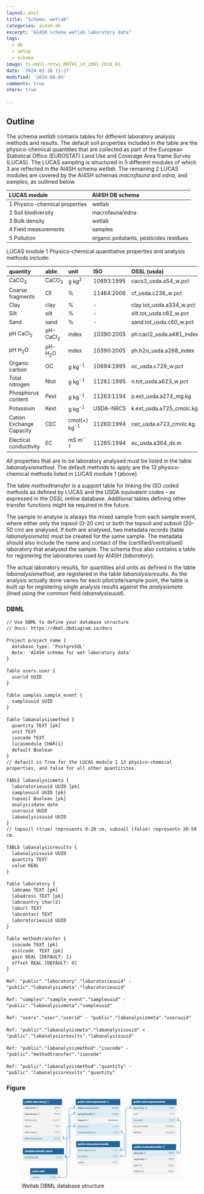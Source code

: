 ```yaml
---
layout: post
title: "Schema: wetlab"
categories: ai4sh-db
excerpt: "AI4SH schema wetlab laboratory data"
tags:
  - db
  - setup
  - schema
image: ts-mdsl-rntwi_RNTWI_id_2001-2016_AS
date: '2024-03-18 11:27'
modified: '2024-06-03'
comments: true
share: true

---
```


## Outline

The schema _wetlab_ contains tables for different laboratory analysis methods and results. The default soil properties included in the table are the physico-chemical quantities that are collected as part of the European Statistical Office (EUROSTAT) Land Use and Coverage Area frame Survey (LUCAS). The LUCAS sampling is structured in 5 different modules of which 3 are reflected in the AI4SH schema _wetlab_. The remaining 2 LUCAS modules are covered by the AI4SH schemas _macrofauna_ and _edna_, and _samples_, as outlined below.

| LUCAS module | AI4SH DB schema |
| :-----------  | :----------- |
| 1 Physico-chemical properties | wetlab |
| 2 Soil biodiversity | macrofauna/edna |
| 3 Bulk density | wetlab |
| 4 Field measurements | samples |
| 5 Pollution | organic pollutants, pesticides residues |

LUCAS module 1 Physico-chemical quantitative properties and analysis methods include:

| quantity | abbr. | unit | ISO | OSSL (usda) |
| :------- | :---- | :------- | :------- | :------- |
| CaCO<sub>3</sub> | CaCO<sub>3</sub> | g kg<sup>2</sup> | 10693:1995 | caco3_usda.a54_w.pct |
| Coarse fragments | CF | % | 11464:2006 | cf_usda.c236_w.pct |
| Clay | clay | % | - | clay.tot_usda.a334_w.pct |
| Silt | silt | % | - | silt.tot_usda.c62_w.pct |
| Sand | sand | % | - | sand.tot_usda.c60_w.pct |
| pH CaCl<sub>2</sub> | pH-CaCl<sub>2</sub>  | index | 10390:2005 | ph.cacl2_usda.a481_index |
| pH H<sub>2</sub>O | pH-H<sub>2</sub>O | index | 10390:2005 | ph.h2o_usda.a268_index |
| Organic carbon | OC | g kg<sup>-1</sup> | 10694:1995 | oc_usda.c729_w.pct |
| Total nitrogen | Ntot | g kg<sup>-1</sup> | 11261:1995 | n.tot_usda.a623_w.pct |
| Phosphorus content | Pext  | g kg<sup>-1</sup> | 11263:1194 | p.ext_usda.a274_mg.kg |
| Potassium  | Kext | g kg<sup>-1</sup> | USDA−NRCS | k.ext_usda.a725_cmolc.kg |
| Cation Exchange Capacity | CEC | cmol(+) kg<sup>-1</sup> | 11260:1994 | cec_usda.a723_cmolc.kg |
| Electical conductivity | EC | mS m<sup>-1</sup>  | 11265:1994 | ec_usda.a364_ds.m |

All properties that are to be laboratory analysed must be listed in the table _labanalysismethod_. The default methods to apply are the 13 physico-chemical methods listed in LUCAS module 1 (above).

The table _methodtransfer_ is a support table for linking the ISO coded methods as defined by LUCAS and the USDA equivalent codes - as expressed in the OSSL online database. Additional tables defining other transfer functions might be required in the future.

The sample to analyse is always the mixed sample from each sample event, where either only the topsoil (0-20 cm) or both the topsoil and subsoil (20-50 cm) are analysed. If both are analysed, two metadata records (table _labanalysismeta_) must be created for the same sample. The metadata should also include the name and contact of the (certified/centralised) laboratory that analysed the sample. The schema thus also contains a table for registering the laboratories used by AI4SH (_laboratory_).

The actual laboratory results, for quantities and units as defined in the table _labanalysismethod_, are registered in the table _labanalysisresults_. As the analysis actually done varies for each pilot/site/sample point, the table is built up for registering single analysis results against the _analysismeta_ (lined using the common field _labanalysisuuid_).

### DBML

```
// Use DBML to define your database structure
// Docs: https://dbml.dbdiagram.io/docs

Project project_name {
  database_type: 'PostgreSQL'
  Note: 'AI4SH schema for wet laboratory data'
}

Table users.user {
  userid UUID
}

Table samples.sample_event {
  sampleuuid UUID
}

Table labanalysismethod {
  quantity TEXT [pk]
  unit TEXT
  isocode TEXT
  lucasmodule CHAR(1)
  default Boolean
}
// default is True for the LUCAS module 1 13 physico-chemical properties, and false for all other quantitites.

TABLE labanalysismeta {
  laboratorieuuid UUID [pk]
  sampleuuid UUID [pk]
  topsoil Boolean [pk]
  analysisdate date
  useruuid UUID
  labanalysisuuid UUID
}
// topsoil (true) represents 0-20 cm, subsoil (false) represents 20-50 cm.

TABLE labanalysisresults {
  labanalysisuuid UUID
  quantity TEXT
  value REAL
}

Table laboratory {
  labname TEXT [pk]
  labadress TEXT [pk]
  labcountry char(2)
  laburl TEXT
  labcontact TEXT
  laboratorieuuid UUID
}

Table methodtransfer {
  isocode TEXT [pk]
  osslcode  TEXT [pk]
  gain REAL [DEFAULT: 1]
  offset REAL [DEFAULT: 0]
}

Ref: "public"."laboratory"."laboratorieuuid" - "public"."labanalysismeta"."laboratorieuuid"

Ref: "samples"."sample_event"."sampleuuid" - "public"."labanalysismeta"."sampleuuid"

Ref: "users"."user"."userid" - "public"."labanalysismeta"."useruuid"

Ref: "public"."labanalysismeta"."labanalysisuuid" < "public"."labanalysisresults"."labanalysisuuid"

Ref: "public"."labanalysismethod"."isocode" - "public"."methodtransfer"."isocode"

Ref: "public"."labanalysismethod"."quantity" - "public"."labanalysisresults"."quantity"
```

### Figure

<figure>
<a href="../../images/DBML_schema-wetlab.png">
<img src="../../images/DBML_schema-wetlab.png"></a>
<figcaption>Wetlab DBML database structure</figcaption>
</figure>
